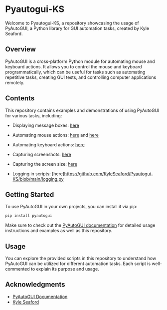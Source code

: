 # Pyautogui-KS

Welcome to Pyautogui-KS, a repository showcasing the usage of PyAutoGUI, a Python library for GUI automation tasks, created by Kyle Seaford.

## Overview

PyAutoGUI is a cross-platform Python module for automating mouse and keyboard actions. It allows you to control the mouse and keyboard programmatically, which can be useful for tasks such as automating repetitive tasks, creating GUI tests, and controlling computer applications remotely.

## Contents

This repository contains examples and demonstrations of using PyAutoGUI for various tasks, including:

- Displaying message boxes: [here](https://github.com/KyleSeaford/Pyautogui-KS/blob/main/BoxPopUPs.py)

- Automating mouse actions: [here](https://github.com/KyleSeaford/Pyautogui-KS/blob/main/MouseClick.py) and  [here](https://github.com/KyleSeaford/Pyautogui-KS/blob/main/MouseMove.py)

- Automating keyboard actions: [here](https://github.com/KyleSeaford/Pyautogui-KS/blob/main/KeyboardClick.py)

- Capturing screenshots: [here](https://github.com/KyleSeaford/Pyautogui-KS/blob/main/screenCapture.py)

- Capturing the screen size: [here](https://github.com/KyleSeaford/Pyautogui-KS/blob/main/ScreenSize.py)

- Logging in scripts: [here]https://github.com/KyleSeaford/Pyautogui-KS/blob/main/logging.py


## Getting Started

To use PyAutoGUI in your own projects, you can install it via pip:

```bash
pip install pyautogui
``` 

Make sure to check out the [PyAutoGUI documentation](https://pyautogui.readthedocs.io/en/latest/index.html) for detailed usage instructions and examples as well as this repository.


## Usage
You can explore the provided scripts in this repository to understand how PyAutoGUI can be utilized for different automation tasks. Each script is well-commented to explain its purpose and usage.

## Acknowledgments
- [PyAutoGUI Documentation](https://pyautogui.readthedocs.io/en/latest/index.html)
- [Kyle Seaford](https://github.com/KyleSeaford)